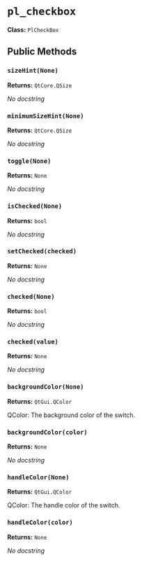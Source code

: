 # `pl_checkbox`

**Class:** `PlCheckBox`

## Public Methods

### `sizeHint(None)`
**Returns:** `QtCore.QSize`

_No docstring_

### `minimumSizeHint(None)`
**Returns:** `QtCore.QSize`

_No docstring_

### `toggle(None)`
**Returns:** `None`

_No docstring_

### `isChecked(None)`
**Returns:** `bool`

_No docstring_

### `setChecked(checked)`
**Returns:** `None`

_No docstring_

### `checked(None)`
**Returns:** `bool`

_No docstring_

### `checked(value)`
**Returns:** `None`

_No docstring_

### `backgroundColor(None)`
**Returns:** `QtGui.QColor`

QColor: The background color of the switch.

### `backgroundColor(color)`
**Returns:** `None`

_No docstring_

### `handleColor(None)`
**Returns:** `QtGui.QColor`

QColor: The handle color of the switch.

### `handleColor(color)`
**Returns:** `None`

_No docstring_